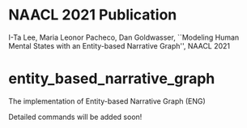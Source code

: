 # NAACL 2021 Publication
I-Ta Lee, Maria Leonor Pacheco, Dan Goldwasser, ``Modeling Human Mental States with an Entity-based Narrative Graph'', NAACL 2021

# entity_based_narrative_graph
The implementation of Entity-based Narrative Graph (ENG)

Detailed commands will be added soon!

